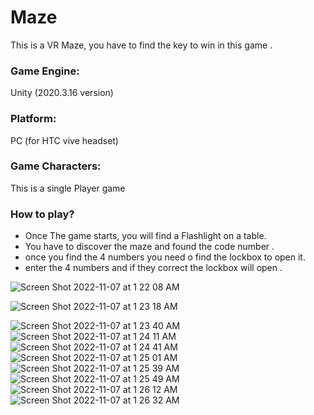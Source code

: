 # Maze


This is a VR Maze, you have to find the key to win in this game .

### Game Engine:
Unity (2020.3.16 version)

### Platform:
PC (for HTC vive headset)

### Game Characters:
This is a single Player game

### How to play?
- Once The game starts, you will find a Flashlight on a table.
- You have to discover the maze and found the code number .
- once you find the 4 numbers you need o find the lockbox to open it.
- enter the 4 numbers and if they correct the lockbox will open .

![Screen Shot 2022-11-07 at 1 22 08 AM](https://user-images.githubusercontent.com/79119095/200201704-8b4636d4-a4f5-4c61-8ebf-489765e84825.png)


![Screen Shot 2022-11-07 at 1 23 18 AM](https://user-images.githubusercontent.com/79119095/200201786-1814a155-eb70-4b2b-8165-9f11467fa838.png)



![Screen Shot 2022-11-07 at 1 23 40 AM](https://user-images.githubusercontent.com/79119095/200201921-f4d313fd-9fd0-457c-8688-baadfb0c4cfe.png)
![Screen Shot 2022-11-07 at 1 24 11 AM](https://user-images.githubusercontent.com/79119095/200201970-40f9cf3a-4838-4c6d-a639-a72b0fbd7c8b.png)
![Screen Shot 2022-11-07 at 1 24 41 AM](https://user-images.githubusercontent.com/79119095/200202024-f4677053-ec05-4827-a8a4-93dc285d1916.png)
![Screen Shot 2022-11-07 at 1 25 01 AM](https://user-images.githubusercontent.com/79119095/200202073-f258dac7-2916-4b16-aae5-da086419457c.png)
![Screen Shot 2022-11-07 at 1 25 39 AM](https://user-images.githubusercontent.com/79119095/200202118-77b96fe9-aa18-479d-b97b-7cbda67be44e.png)
![Screen Shot 2022-11-07 at 1 25 49 AM](https://user-images.githubusercontent.com/79119095/200202144-75e5596e-01a2-4aaf-8279-de07c90bfbb5.png)
![Screen Shot 2022-11-07 at 1 26 12 AM](https://user-images.githubusercontent.com/79119095/200202198-c4dcd798-896a-4c4e-92be-d23daf27e2d8.png)
![Screen Shot 2022-11-07 at 1 26 32 AM](https://user-images.githubusercontent.com/79119095/200202216-094b6eb9-3fb4-4332-867b-5322f0591278.png)

